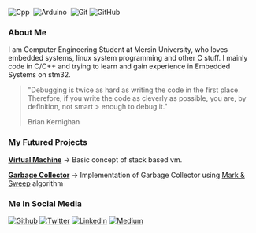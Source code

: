 ![Cpp](https://img.shields.io/badge/C++-00599C.svg?&style=flat&logo=c%2B%2B&logoColor=white)&nbsp;
![Arduino](https://img.shields.io/badge/ARDUINO-00979D.svg?&style=flat&logo=arduino&logoColor=white)&nbsp;
![Git](https://img.shields.io/badge/-Git-black?style=flat-square&logo=git)
![GitHub](https://img.shields.io/badge/-GitHub-181717?style=flat-square&logo=github)

### About Me
I am Computer Engineering Student at Mersin University, who loves embedded systems, linux system programming and other C stuff. I mainly code in C/C++ and trying to learn and gain experience in Embedded Systems on stm32. 

> "Debugging is twice as hard as writing the code in the first place. Therefore, if you write the code as cleverly as possible, you are, by definition, not smart > enough to debug it."
> 
> Brian Kernighan

### My Futured Projects

[**Virtual Machine**](https://github.com/Muzaffer-Irmak-Yavuz/miVM-Virtual-Machine) -> Basic concept of stack based vm.

[**Garbage Collector**](https://github.com/Muzaffer-Irmak-Yavuz/miGC-Garbage-Collector) -> Implementation of Garbage Collector using [Mark & Sweep](https://en.wikipedia.org/wiki/Tracing_garbage_collection#Na%C3%AFve_mark-and-sweep) algorithm  

### Me In Social Media

<p><a href="https://github.com/Muzaffer-Irmak-Yavuz" target="_blank"><img alt="Github" src="https://img.shields.io/badge/GitHub-%2312100E.svg?&style=for-the-badge&logo=Github&logoColor=white" /></a> <a href="https://twitter.com/MuzafferIrmakY2" target="_blank"><img alt="Twitter" src="https://img.shields.io/badge/twitter-%231DA1F2.svg?&style=for-the-badge&logo=twitter&logoColor=white" /></a> <a href="https://www.linkedin.com/in/muzaffer-irmak-yavuz-90b3431a4/" target="_blank"><img alt="LinkedIn" src="https://img.shields.io/badge/linkedin-%230077B5.svg?&style=for-the-badge&logo=linkedin&logoColor=white" /></a> <a href="https://medium.com/@muzafferirmakyavuz" target="_blank"><img alt="Medium" src="https://img.shields.io/badge/medium-%2312100E.svg?&style=for-the-badge&logo=medium&logoColor=white" /></a>
</p>

<!--
**Muzaffer-Irmak-Yavuz/Muzaffer-Irmak-Yavuz** is a ✨ _special_ ✨ repository because its `README.md` (this file) appears on your GitHub profile.

Here are some ideas to get you started:

- 🔭 I’m currently working on ...
- 🌱 I’m currently learning ...
- 👯 I’m looking to collaborate on ...
- 🤔 I’m looking for help with ...
- 💬 Ask me about ...
- 📫 How to reach me: ...
- 😄 Pronouns: ...
- ⚡ Fun fact: ...
-->
